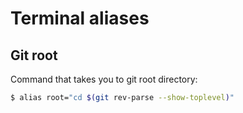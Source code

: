 # Terminal aliases

## Git root
Command that takes you to git root directory:
```sh
$ alias root="cd $(git rev-parse --show-toplevel)"
```
